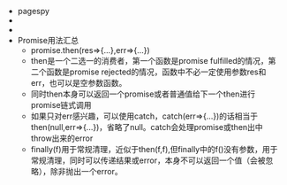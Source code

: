 - pagespy
-
-
- Promise用法汇总
	- promise.then(res=>{...},err=>{...})
	- then是一个二选一的消费者，第一个函数是promise fulfilled的情况，第二个函数是promise rejected的情况，函数中不必一定使用参数res和err，也可以是空参数函数。
	- 同时then本身可以返回一个promise或者普通值给下一个then进行promise链式调用
	- 如果只对err感兴趣，可以使用catch，catch(err=>{...})的话相当于then(null,err=>{...})，省略了null。catch会处理promise或then出中throw出来的error
	- finally(f)用于常规清理，近似于then(f,f),但finally中的f()没有参数，用于常规清理，同时可以传递结果或error，本身不可以返回一个值（会被忽略），除非抛出一个error。